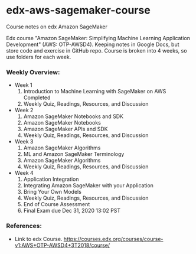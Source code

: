 # edx-aws-sagemaker-course
Course notes on edx Amazon SageMaker

Edx course "Amazon SageMaker: Simplifying Machine Learning Application Development"  (AWS: OTP-AWSD4).  Keeping notes in Google Docs, but store code and exercise in GitHub repo.  Course is broken into 4 weeks, so use folders for each week.

### Weekly Overview: 
* Week 1
    1. Introduction to Machine Learning with SageMaker on AWS Completed
    1. Weekly Quiz, Readings, Resources, and Discussion 
* Week 2
    1. Amazon SageMaker Notebooks and SDK
    1. Amazon SageMaker Notebooks
    1. Amazon SageMaker APIs and SDK
    1. Weekly Quiz, Readings, Resources, and Discussion 
* Week 3
    1. Amazon SageMaker Algorithms
    1. ML and Amazon SageMaker Terminology
    1. Amazon SageMaker Algorithms
    1. Weekly Quiz, Readings, Resources, and Discussion 
* Week 4
    1. Application Integration
    1. Integrating Amazon SageMaker with your Application
    1. Bring Your Own Models
    1. Weekly Quiz, Readings, Resources, and Discussion
    1. End of Course Assessment
    1. Final Exam due Dec 31, 2020 13:02 PST

### References:
* Link to edx Course.  https://courses.edx.org/courses/course-v1:AWS+OTP-AWSD4+3T2018/course/
